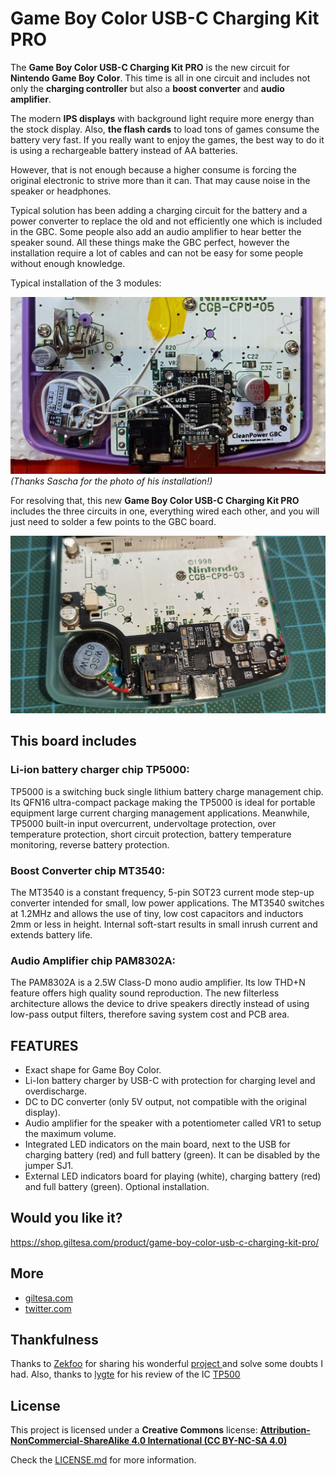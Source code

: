 

# Game Boy Color USB-C Charging Kit PRO

The **Game Boy Color USB-C Charging Kit PRO** is the new circuit for **Nintendo Game Boy Color**. This time is all in one circuit and includes not only the **charging controller** but also a **boost converter** and **audio amplifier**.

The modern **IPS displays** with background light require more energy than the stock display. Also, **the flash cards** to load tons of games consume the battery very fast. If you really want to enjoy the games, the best way to do it is using a rechargeable battery instead of AA batteries.

However, that is not enough because a higher consume is forcing the original electronic to strive more than it can. That may cause noise in the speaker or headphones.

Typical solution has been adding a charging circuit for the battery and a power converter to replace the old and not efficiently one which is included in the GBC. Some people also add an audio amplifier to hear better the speaker sound. All these things make the GBC perfect, however the installation require a lot of cables and can not be easy for some people without enough knowledge.

Typical installation of the 3 modules:

![GBC](https://raw.githubusercontent.com/giltesa/Game-Boy-Color-USB-C-Charging-Kit-Pro/master/5.%20Photos/main/Sascha.jpg)
*(Thanks Sascha for the photo of his installation!)*

For resolving that, this new **Game Boy Color USB-C Charging Kit PRO** includes the three circuits in one, everything wired each other, and you will just need to solder a few points to the GBC board.

![GBC](https://raw.githubusercontent.com/giltesa/Game-Boy-Color-USB-C-Charging-Kit-Pro/master/5.%20Photos/main/gbc-pro-installed-1.jpg)

## This board includes

### Li-ion battery charger chip TP5000:
TP5000 is a switching buck single lithium battery charge management chip. Its QFN16 ultra-compact package making the TP5000 is ideal for portable equipment large current charging management applications. Meanwhile, TP5000 built-in input overcurrent, undervoltage protection, over temperature protection, short circuit protection, battery temperature monitoring, reverse battery protection.


### Boost Converter chip MT3540:
The MT3540 is a constant frequency, 5-pin SOT23 current mode step-up converter intended for small, low power applications. The MT3540 switches at 1.2MHz and allows the use of tiny, low cost capacitors and inductors 2mm or less in height. Internal soft-start results in small inrush current and extends battery life.


### Audio Amplifier chip PAM8302A:
The PAM8302A is a 2.5W Class-D mono audio amplifier. Its low THD+N feature offers high quality sound reproduction. The new filterless architecture allows the device to drive speakers directly instead of using low-pass output filters, therefore saving system cost and PCB area.


## FEATURES

-   Exact shape for Game Boy Color.
-   Li-Ion battery charger by USB-C with protection for charging level and overdischarge.
-   DC to DC converter (only 5V output, not compatible with the original display).
-   Audio amplifier for the speaker with a potentiometer called VR1 to setup the maximum volume.
-   Integrated LED indicators on the main board, next to the USB for charging battery (red) and full battery (green). It can be disabled by the jumper SJ1.
-   External LED indicators board for playing (white), charging battery (red) and full battery (green). Optional installation.


## Would you like it?

https://shop.giltesa.com/product/game-boy-color-usb-c-charging-kit-pro/


## More

- [giltesa.com](https://giltesa.com "giltesa.com")
- [twitter.com](https://twitter.com/giltesa/status/1503669454852481024 "twitter.com")


## Thankfulness

Thanks to [Zekfoo](https://github.com/Zekfoo/) for sharing his wonderful [project ](https://github.com/Zekfoo/CGZ) and solve some doubts I had.
Also, thanks to [lygte](https://lygte-info.dk) for his review of the IC [TP500](https://lygte-info.dk/review/Review%20Charger%20TP5000%204.2-3.6V%20module%20UK.html)


## License

This project is licensed under a **Creative Commons** license:
**[Attribution-NonCommercial-ShareAlike 4.0 International (CC BY-NC-SA 4.0) ](https://creativecommons.org/licenses/by-nc-sa/4.0/)**

Check the [LICENSE.md](LICENSE.md) for more information.